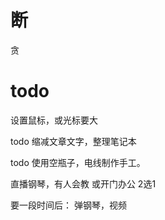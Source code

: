 # 断

贪


# todo
设置鼠标，或光标要大


todo 缩减文章文字，整理笔记本

todo 使用空瓶子，电线制作手工。

直播钢琴，有人会教  或开门办公 2选1 


要一段时间后：
弹钢琴，视频
